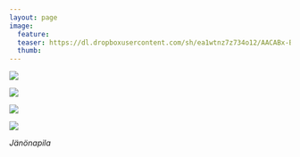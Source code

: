 ```yaml
---
layout: page
image:
  feature:
  teaser: https://dl.dropboxusercontent.com/sh/ea1wtnz7z734o12/AACABx-BbCcR3mwdkNXT2u30a/luontokuvat/kes%C3%A4/2/DSC33104-245px.jpg
  thumb:
---
```


[![](https://dl.dropboxusercontent.com/sh/ea1wtnz7z734o12/AADqstOlInD0Ib44olPNOgMha/luontokuvat/kes%C3%A4/2/DSC33104-800px.jpg)](https://dl.dropboxusercontent.com/sh/ea1wtnz7z734o12/AABF9BfhAxkvtOUJteuuP4qza/luontokuvat/kes%C3%A4/2/DSC33104.jpg)

[![](https://dl.dropboxusercontent.com/sh/ea1wtnz7z734o12/AADL2oLzyipBQBxLpzcyF46ua/luontokuvat/kes%C3%A4/2/DSC33106-800px.jpg)](https://dl.dropboxusercontent.com/sh/ea1wtnz7z734o12/AADH7HSlnC1Q25IcY8EvelHma/luontokuvat/kes%C3%A4/2/DSC33106.jpg)

[![](https://dl.dropboxusercontent.com/sh/ea1wtnz7z734o12/AAAkejBa5FNOyQuoGRcOKfZJa/luontokuvat/kes%C3%A4/2/DSC33111-800px.jpg)](https://dl.dropboxusercontent.com/sh/ea1wtnz7z734o12/AADTqYE98J86seVgJFFaEknsa/luontokuvat/kes%C3%A4/2/DSC33111.jpg)

[![](https://dl.dropboxusercontent.com/sh/ea1wtnz7z734o12/AABrAwZEHSnh1Wc0OfsXRUOfa/luontokuvat/kes%C3%A4/2/DSC33114-800px.jpg)](https://dl.dropboxusercontent.com/sh/ea1wtnz7z734o12/AAAB9uuNWyesFouhIjwa7Muea/luontokuvat/kes%C3%A4/2/DSC33114.jpg)

*Jänönapila*
